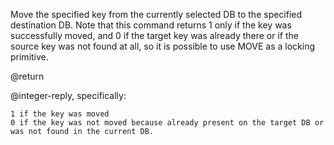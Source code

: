 

Move the specified key from the currently selected DB to the specified
destination DB. Note that this command returns 1 only if the key was
successfully moved, and 0 if the target key was already there or if the
source key was not found at all, so it is possible to use MOVE as a locking
primitive.

@return

@integer-reply, specifically:

	1 if the key was moved
	0 if the key was not moved because already present on the target DB or was not found in the current DB.



[1]: /p/redis/wiki/ReplyTypes
